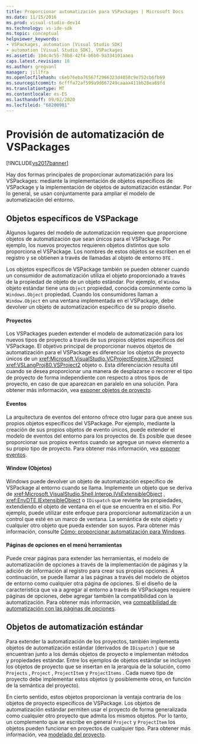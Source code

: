 ```yaml
---
title: Proporcionar automatización para VSPackages | Microsoft Docs
ms.date: 11/15/2016
ms.prod: visual-studio-dev14
ms.technology: vs-ide-sdk
ms.topic: conceptual
helpviewer_keywords:
- VSPackages, automation [Visual Studio SDK]
- automation [Visual Studio SDK], VSPackages
ms.assetid: 104c4c55-78b8-42f4-b6b0-9a334101aaea
caps.latest.revision: 16
ms.author: gregvanl
manager: jillfra
ms.openlocfilehash: c6eb76eba76567f2966323d4058c9e752cb6fb69
ms.sourcegitcommit: 6cfffa72af599a9d667249caaaa411bb28ea69fd
ms.translationtype: MT
ms.contentlocale: es-ES
ms.lasthandoff: 09/02/2020
ms.locfileid: "68200981"
---
```

# <a name="providing-automation-for-vspackages"></a>Provisión de automatización de VSPackages
[!INCLUDE[vs2017banner](../../includes/vs2017banner.md)]

Hay dos formas principales de proporcionar automatización para los VSPackages: mediante la implementación de objetos específicos de VSPackage y la implementación de objetos de automatización estándar. Por lo general, se usan conjuntamente para ampliar el modelo de automatización del entorno.  
  
## <a name="vspackage-specific-objects"></a>Objetos específicos de VSPackage  
 Algunos lugares del modelo de automatización requieren que proporcione objetos de automatización que sean únicos para el VSPackage. Por ejemplo, los nuevos proyectos requieren objetos distintos que solo proporciona el VSPackage. Los nombres de estos objetos se escriben en el registro y se obtienen a través de llamadas al objeto de entorno `DTE` .  
  
 Los objetos específicos de VSPackage también se pueden obtener cuando un consumidor de automatización utiliza el objeto proporcionado a través de la propiedad de objeto de un objeto estándar. Por ejemplo, el `Window` objeto estándar tiene una `Object` propiedad, conocida comúnmente como la `Windows.Object` propiedad. Cuando los consumidores llaman a `Window.Object` en una ventana implementada en el VSPackage, debe devolver un objeto de automatización específico de su propio diseño.  
  
#### <a name="projects"></a>Proyectos  
 Los VSPackages pueden extender el modelo de automatización para los nuevos tipos de proyecto a través de sus propios objetos específicos del VSPackage. El objetivo principal de proporcionar nuevos objetos de automatización para el VSPackage es diferenciar los objetos de proyecto únicos de un <xref:Microsoft.VisualStudio.VCProjectEngine.VCProject> <xref:VSLangProj80.VSProject2> objeto o. Esta diferenciación resulta útil cuando se desea proporcionar una manera de desplazarse o recorrer el tipo de proyecto de forma independiente con respecto a otros tipos de proyecto, en caso de que aparezcan en paralelo en una solución. Para obtener más información, vea [exponer objetos de proyecto](../../extensibility/internals/exposing-project-objects.md).  
  
#### <a name="events"></a>Eventos  
 La arquitectura de eventos del entorno ofrece otro lugar para que anexe sus propios objetos específicos del VSPackage. Por ejemplo, mediante la creación de sus propios objetos de evento únicos, puede extender el modelo de eventos del entorno para los proyectos de. Es posible que desee proporcionar sus propios eventos cuando se agregue un nuevo elemento a su propio tipo de proyecto. Para obtener más información, vea [exponer eventos](../../extensibility/internals/exposing-events-in-the-visual-studio-sdk.md).  
  
#### <a name="window-objects"></a>Window (Objetos)  
 Windows puede devolver un objeto de automatización específico de VSPackage al entorno cuando se llama. Implemente un objeto que se deriva de <xref:Microsoft.VisualStudio.Shell.Interop.IVsExtensibleObject> , <xref:EnvDTE.IExtensibleObject> o `IDispatch` que revierte las propiedades, extendiendo el objeto de ventana en el que se encuentra en el sitio. Por ejemplo, puede utilizar este enfoque para proporcionar automatización a un control que esté en un marco de ventana. La semántica de este objeto y cualquier otro objeto que pueda extender son suyos. Para obtener más información, consulte [Cómo: proporcionar automatización para Windows](../../extensibility/internals/how-to-provide-automation-for-windows.md).  
  
#### <a name="options-pages-on-the-tools-menu"></a>Páginas de opciones en el menú herramientas  
 Puede crear páginas para extender las herramientas, el modelo de automatización de opciones a través de la implementación de páginas y la adición de información al registro para crear sus propias opciones. A continuación, se puede llamar a las páginas a través del modelo de objetos de entorno como cualquier otra página de opciones. Si el diseño de la característica que va a agregar al entorno a través de VSPackages requiere páginas de opciones, debe agregar también la compatibilidad con la automatización. Para obtener más información, vea [compatibilidad de automatización con las páginas de opciones](../../extensibility/internals/automation-support-for-options-pages.md).  
  
## <a name="standard-automation-objects"></a>Objetos de automatización estándar  
 Para extender la automatización de los proyectos, también implementa objetos de automatización estándar (derivados de `IDispatch` ) que se encuentran junto a los demás objetos de proyecto e implementan métodos y propiedades estándar. Entre los ejemplos de objetos estándar se incluyen los objetos de proyecto que se insertan en la jerarquía de la solución, como `Projects` , `Project` , `ProjectItem` y `ProjectItems` . Cada nuevo tipo de proyecto debe implementar estos objetos (y posiblemente otros, en función de la semántica del proyecto).  
  
 En cierto sentido, estos objetos proporcionan la ventaja contraria de los objetos de proyecto específicos de VSPackage. Los objetos de automatización estándar permiten usar el proyecto de forma generalizada como cualquier otro proyecto que admita los mismos objetos. Por lo tanto, un complemento que se escribe en general `Project` y `ProjectItem` los objetos pueden funcionar en proyectos de cualquier tipo. Para obtener más información, vea [modelado del proyecto](../../extensibility/internals/project-modeling.md).
